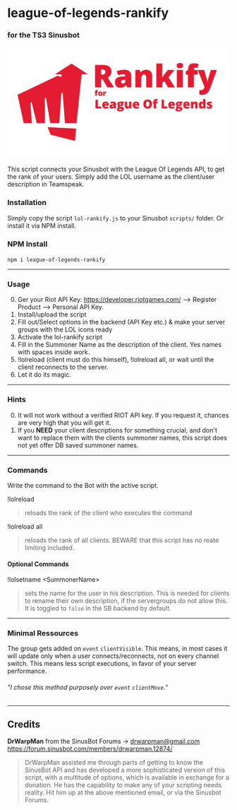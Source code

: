 # league-of-legends-rankify
### for the TS3 Sinusbot

![rankify](img/lolrankify_logo_preview.png "LoL Rankify Preview Logo")

This script connects your Sinusbot with the League Of Legends API,
to get the rank of your users. Simply add the LOL username as the client/user
description in Teamspeak.

### Installation

Simply copy the script `lol-rankify.js` to your Sinusbot `scripts/` folder.
Or install it via NPM install.

### NPM Install

`npm i league-of-legends-rankify`

<hr>

### Usage

0) Ger your Riot API Key: https://developer.riotgames.com/ --> Register Product --> Personal API Key.
0) Install/upload the script
0) Fill out/Select options in the backend (API Key etc.) & make your server groups with the LOL icons ready
0) Activate the lol-rankify script
0) Fill in the Summoner Name as the description of the client. Yes names with spaces inside work.
0) !lolreload (client must do this himself), !lolreload all, or wait until the client reconnects to the server.
0) Let it do its magic.

<hr>

### Hints

0) It will not work without a verified RIOT API key. If you request it, chances are very high that you will get it.
0) If you **NEED** your client descriptions for something crucial, and don't want to replace them
with the clients summoner names, this script does not yet offer DB saved summoner names.

<hr>

### Commands

Write the command to the Bot with the active script.

!lolreload
> reloads the rank of the client who executes the command

!lolreload all
> reloads the rank of all clients. BEWARE that this script has no reate limiting included.

#### Optional Commands

!lolsetname \<SummonerName>
> sets the name for the user in his description. This is needed for clients to rename
>their own description, if the servergroups do not allow this. It is toggled to
><code>false</code> in the SB backend by default.

<hr>

### Minimal Ressources
The group gets added on `event` `clientVisible`. This means, in most cases it will
update only when a user connects/reconnects, not on every channel switch.
This means less script executions, in favor of your server performance.

###### "I chose this method purposely over `event` `clientMove`."

<hr>

## Credits

**DrWarpMan** from the SinusBot Forums -> drwarpman@gmail.com
https://forum.sinusbot.com/members/drwarpman.12874/

>DrWarpMan assisted me through parts of getting to know the SinusBot API and
has developed a more sophisticated version of this script, with a multitude
of options, which is available in exchange for a donation. He has the capability
to make any of your scripting needs reality.
Hit him up at the above mentioned email, or via the Sinusbot Forums.